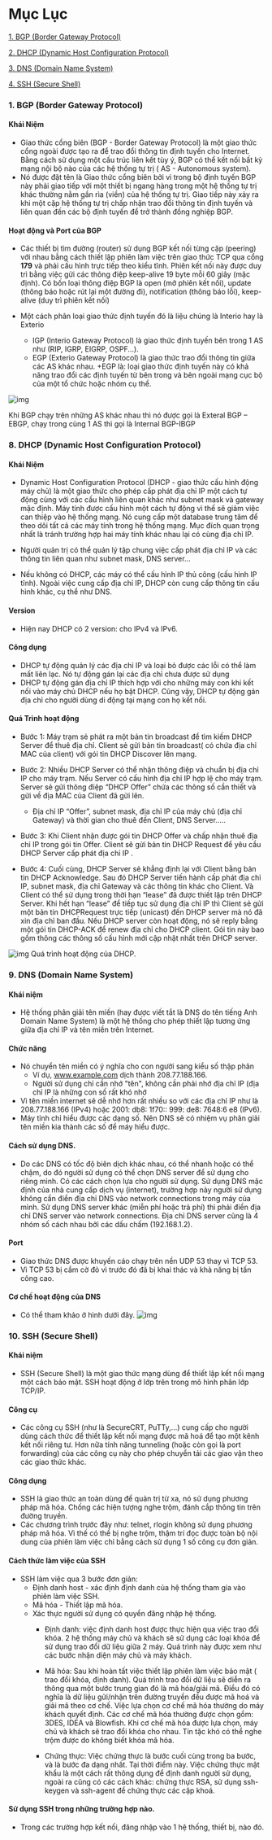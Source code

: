 # Mục Lục

[1. BGP (Border Gateway Protocol)](#BGP)

[2. DHCP (Dynamic Host Configuration Protocol)](#DHCP)

[3. DNS (Domain Name System)](#DNS)

[4. SSH (Secure Shell)](#SSH)

### <a name = "BGP"> 1. BGP (Border Gateway Protocol) </a>
#### Khái Niệm
- Giao thức cổng biên (BGP - Border Gateway Protocol) là một giao thức cổng ngoài được tạo ra để trao đổi thông tin định tuyến cho Internet. Bằng cách sử dụng một cấu trúc liên kết tùy ý, BGP có thể kết nối bất kỳ mạng nội bộ nào của các hệ thống tự trị ( AS - Autonomous system).
- Nó được đặt tên là Giao thức cổng biên bởi vì trong bộ định tuyến BGP này phải giao tiếp với một thiết bị ngang hàng trong một hệ thống tự trị khác thường nằm gần rìa (viền) của hệ thống tự trị. Giao tiếp này xảy ra khi một cặp hệ thống tự trị chấp nhận trao đổi thông tin định tuyến và liên quan đến các bộ định tuyến để trở thành đồng nghiệp BGP.

#### Hoạt động và Port của BGP
- Các thiết bị tìm đường (router) sử dụng BGP kết nối từng cặp (peering) với nhau bằng cách thiết lập phiên làm việc trên giao thức TCP qua cổng **179** và phải cấu hình trực tiếp theo kiểu tĩnh. Phiên kết nối này được duy trì bằng việc gửi các thông điệp keep-alive 19 byte mỗi 60 giây (mặc định). Có bốn loại thông điệp BGP là open (mở phiên kết nối), update (thông báo hoặc rút lại một đường đi), notification (thông báo lỗi), keep-alive (duy trì phiên kết nối)

- Một cách phân loại giao thức định tuyến đó là liệu chúng là Interio hay là Exterio
  - IGP (Interio Gateway Protocol) là giao thức định tuyến bên trong 1 AS như (RIP, IGRP, EIGRP, OSPF...).
  - EGP (Exterio Gateway Protocol) là giao thức trao đổi thông tin giữa các AS khác nhau.
    +EGP là: loại giao thức định tuyến này có khả năng trao đổi các định tuyến từ bên trong và bên ngoài mạng cục bộ của một tổ chức hoặc nhóm cụ thể. 
    
![img](https://vnpro.vn/wp-content/uploads/2015/07/Border-Gateway-Protocol.jpg)

Khi BGP chạy trên những AS khác nhau thì nó được gọi là Exteral BGP – EBGP, chạy trong cùng 1 AS thì gọi là Internal BGP-IBGP

### <a name = "DHCP"> 8. DHCP (Dynamic Host Configuration Protocol) </a>
#### Khái Niệm
- Dynamic Host Configuration Protocol (DHCP - giao thức cấu hình động máy chủ) là một giao thức cho phép cấp phát địa chỉ IP một cách tự động cùng với các cấu hình liên quan khác như subnet mask và gateway mặc định. Máy tính được cấu hình một cách tự động vì thế sẽ giảm việc can thiệp vào hệ thống mạng. Nó cung cấp một database trung tâm để theo dõi tất cả các máy tính trong hệ thống mạng. Mục đích quan trọng nhất là tránh trường hợp hai máy tính khác nhau lại có cùng địa chỉ IP.

- Người quản trị có thể quản lý tập chung việc cấp phát địa chỉ IP và các thông tin liên quan như subnet mask, DNS server…

- Nếu không có DHCP, các máy có thể cấu hình IP thủ công (cấu hình IP tĩnh). Ngoài việc cung cấp địa chỉ IP, DHCP còn cung cấp thông tin cấu hình khác, cụ thể như DNS.

#### Version
- Hiện nay DHCP có 2 version: cho IPv4 và IPv6.

#### Công dụng 
- DHCP tự động quản lý các địa chỉ IP và loại bỏ được các lỗi có thể làm mất liên lạc. Nó tự động gán lại các địa chỉ chưa được sử dụng
- DHCP tự động gán địa chỉ IP thích hợp với cho những máy con khi kết nối vào máy chủ DHCP nếu họ bật DHCP. Cũng vậy, DHCP tự động gán địa chỉ cho người dùng di động tại mạng con họ kết nối.

#### Quá Trình hoạt động
- Bước 1: Máy trạm sẻ phát ra một bản tin broadcast để tìm kiếm DHCP Server để thuê địa chỉ. Client sẻ gửi bản tin broadcast( có chứa địa chỉ MAC của client) với gói tin DHCP Discover lên mạng.

- Bước 2: Nhiều DHCP Server có thể nhận thông điệp và chuẩn bị địa chỉ IP cho máy trạm. Nếu Server có cấu hình địa chỉ IP hợp lệ cho máy trạm. Server sẻ gửi thông điệp “DHCP Offer” chứa các thông số cần thiết và gửi về địa MAC của Client đã gửi lên.
  - Địa chỉ IP “Offer”, subnet mask, địa chỉ IP của máy chủ (địa chỉ Gateway) và thời gian cho thuê đến Client, DNS Server…..

- Bước 3: Khi Client nhận được gói tin DHCP Offer và chấp nhận thuê địa chỉ IP trong gói tin Offer. Client sẽ gửi bản tin DHCP Request để yêu cầu DHCP Server cấp phát địa chỉ IP .

- Bước 4: Cuối cùng, DHCP Server sẻ khẳng định lại với Client bằng bản tin DHCP Acknowledge. Sau đó DHCP Server tiến hành cấp phát địa chỉ IP, subnet mask, địa chỉ Gateway  và các thông tin khác cho Client. Và Client có thể sử dụng trong thời hạn “lease” đã được thiết lập trên DHCP Server. Khi hết hạn “lease” để tiếp tục sử dụng địa chỉ IP thì Client sẻ gửi một bản tin DHCPRequest trực tiếp (unicast) đến DHCP server mà nó đã xin địa chỉ  ban đầu. Nếu DHCP server còn hoạt động, nó sẽ reply bằng một gói tin DHCP-ACK để renew địa chỉ cho DHCP client. Gói tin này bao gồm thông các thông số cấu hình mới cập nhật nhất trên DHCP server.

![img](https://qph.fs.quoracdn.net/main-qimg-4d40799655a61cbcee6d7b8b0721231c)
Quá trình hoạt động của DHCP.
### <a name = "DNS"> 9. DNS (Domain Name System) </a>
#### Khái niệm
- Hệ thống phân giải tên miền (hay được viết tắt là DNS do tên tiếng Anh Domain Name System) là một hệ thống cho phép thiết lập tương ứng giữa địa chỉ IP và tên miền trên Internet.

#### Chức năng
- Nó chuyển tên miền có ý nghĩa cho con người sang kiểu số thập phân
  - Ví dụ, www.example.com dịch thành 208.77.188.166.
  - Người sử dụng chỉ cần nhớ "tên", không cần phải nhớ địa chỉ IP (địa chỉ IP là những con số rất khó nhớ
- Vì tên miền internet sẽ dễ nhớ hơn rất nhiều so với các địa chỉ IP như là 208.77.188.166 (IPv4) hoặc 2001: db8: 1f70:: 999: de8: 7648:6 e8 (IPv6). 
- Máy tỉnh chỉ hiểu được các dạng số. Nên DNS sẽ có nhiệm vụ phân giải tên miền kia thành các số để máy hiểu được.

#### Cách sử dụng DNS.
- Do các DNS có tốc độ biên dịch khác nhau, có thể nhanh hoặc có thể chậm, do đó người sử dụng có thể chọn DNS server để sử dụng cho riêng mình. Có các cách chọn lựa cho người sử dụng. Sử dụng DNS mặc định của nhà cung cấp dịch vụ (internet), trường hợp này người sử dụng không cần điền địa chỉ DNS vào network connections trong máy của mình. Sử dụng DNS server khác (miễn phí hoặc trả phí) thì phải điền địa chỉ DNS server vào network connections. Địa chỉ DNS server cũng là 4 nhóm số cách nhau bởi các dấu chấm (192.168.1.2).

#### Port
- Giao thức DNS được khuyến cáo chạy trên nền UDP 53 thay vì TCP 53.
- Vì TCP 53 bị cắm cờ đỏ vì trước đó đã bị khai thác và khả năng bị tấn công cao.

#### Cơ chế hoạt động của DNS
- Có thể tham khảo ở hình dưới đây.
![img](https://whitehat.vn/image/xenforo_image/1490892963How_DNS_Works.jpg)

### <a name = "SSH"> 10. SSH (Secure Shell) </a>
#### Khái niệm
- SSH (Secure Shell) là một giao thức mạng dùng để thiết lập kết nối mạng một cách bảo mật. SSH hoạt động ở lớp trên trong mô hình phân lớp TCP/IP. 

#### Công cụ
- Các công cụ SSH (như là SecureCRT, PuTTy,…) cung cấp cho người dùng cách thức để thiết lập kết nối mạng được mã hoá để tạo một kênh kết nối riêng tư. Hơn nữa tính năng tunneling (hoặc còn gọi là port forwarding) của các công cụ này cho phép chuyển tải các giao vận theo các giao thức khác.

#### Công dụng
- SSH là giao thức an toàn dùng để quản trị từ xa, nó sử dụng phương pháp mã hóa. Chống các hiện tượng nghe trộm, đánh cắp thông tin trên đường truyền. 
- Các chương trình trước đây như: telnet, rlogin không sử dụng phương pháp mã hóa. Vì thế có thể bị nghe trộm, thậm trí đọc được toàn bộ nội dung của phiên làm việc chỉ bằng cách sử dụng 1 số công cụ đơn giản.

#### Cách thức làm việc của SSH
- SSH làm việc qua 3 bước đơn giản:
  - Định danh host - xác định định danh của hệ thống tham gia vào phiên làm việc SSH.
  - Mã hóa - Thiết lập mã hóa.
  - Xác thực người sử dụng có quyền đăng nhập hệ thống.
    + Định danh: việc định danh host được thực hiện qua việc trao đổi khóa. 2 hệ thống máy chủ và khách sẽ sử dụng các loại khóa để sử dụng trao đổi dữ liệu giữa 2 máy. Quá trình này được xem như các bước nhận diện máy chủ và máy khách.
    
    + Mã hóa: Sau khi hoàn tất việc thiết lập phiên làm việc bảo mật ( trao đổi khóa, định danh). Quá trình trao đổi dữ liệu sẽ diễn ra thông qua một bước trung gian đó là mã hóa/giải mã. Điều đó có nghĩa là dữ liệu gửi/nhận trên đường truyền đều được mã hoá và giải mã theo cơ chế. Việc lựa chọn cơ chế mã hóa thường do máy khách quyết định. Các cơ chế mã hóa thường được chọn gồm: 3DES, IDEA và Blowfish. Khi cơ chế mã hóa được lựa chọn, máy chủ và khách sẽ trao đổi khóa cho nhau. Tin tặc khó có thể nghe trộm được do không biết khóa mã hóa.
    
    + Chứng thực: Việc chứng thực là bước cuối cùng trong ba bước, và là bước đa dạng nhất. Tại thời điểm này. Việc chứng thực mật khẩu là một cách rất thông dụng để định danh người sử dụng, ngoài ra cũng có các cách khác: chứng thực RSA, sử dụng ssh-keygen và ssh-agent để chứng thực các cặp khoá.
    
#### Sử dụng SSH trong những trường hợp nào.
- Trong các trường hợp kết nối, đăng nhập vào 1 hệ thống, thiết bị, nào đó.
